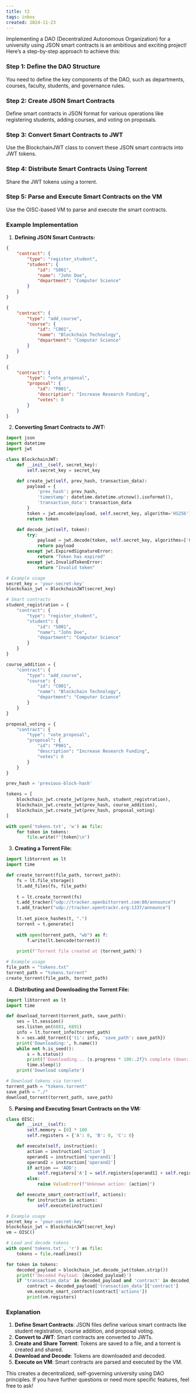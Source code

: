```yaml
---
title: t2
tags: inbox
created: 2024-11-23
---
```


Implementing a DAO (Decentralized Autonomous Organization) for a university using JSON smart contracts is an ambitious and exciting project! Here’s a step-by-step approach to achieve this:

### Step 1: Define the DAO Structure
You need to define the key components of the DAO, such as departments, courses, faculty, students, and governance rules.

### Step 2: Create JSON Smart Contracts
Define smart contracts in JSON format for various operations like registering students, adding courses, and voting on proposals.

### Step 3: Convert Smart Contracts to JWT
Use the BlockchainJWT class to convert these JSON smart contracts into JWT tokens.

### Step 4: Distribute Smart Contracts Using Torrent
Share the JWT tokens using a torrent.

### Step 5: Parse and Execute Smart Contracts on the VM
Use the OISC-based VM to parse and execute the smart contracts.

### Example Implementation

1. **Defining JSON Smart Contracts:**

```json
{
    "contract": {
        "type": "register_student",
        "student": {
            "id": "S001",
            "name": "John Doe",
            "department": "Computer Science"
        }
    }
}
```

```json
{
    "contract": {
        "type": "add_course",
        "course": {
            "id": "C001",
            "name": "Blockchain Technology",
            "department": "Computer Science"
        }
    }
}
```

```json
{
    "contract": {
        "type": "vote_proposal",
        "proposal": {
            "id": "P001",
            "description": "Increase Research Funding",
            "votes": 0
        }
    }
}
```

2. **Converting Smart Contracts to JWT:**

```python
import json
import datetime
import jwt

class BlockchainJWT:
    def __init__(self, secret_key):
        self.secret_key = secret_key

    def create_jwt(self, prev_hash, transaction_data):
        payload = {
            'prev_hash': prev_hash,
            'timestamp': datetime.datetime.utcnow().isoformat(),
            'transaction_data': transaction_data
        }
        token = jwt.encode(payload, self.secret_key, algorithm='HS256')
        return token

    def decode_jwt(self, token):
        try:
            payload = jwt.decode(token, self.secret_key, algorithms=['HS256'])
            return payload
        except jwt.ExpiredSignatureError:
            return "Token has expired"
        except jwt.InvalidTokenError:
            return "Invalid token"

# Example usage
secret_key = 'your-secret-key'
blockchain_jwt = BlockchainJWT(secret_key)

# Smart contracts
student_registration = {
    "contract": {
        "type": "register_student",
        "student": {
            "id": "S001",
            "name": "John Doe",
            "department": "Computer Science"
        }
    }
}

course_addition = {
    "contract": {
        "type": "add_course",
        "course": {
            "id": "C001",
            "name": "Blockchain Technology",
            "department": "Computer Science"
        }
    }
}

proposal_voting = {
    "contract": {
        "type": "vote_proposal",
        "proposal": {
            "id": "P001",
            "description": "Increase Research Funding",
            "votes": 0
        }
    }
}

prev_hash = 'previous-block-hash'

tokens = [
    blockchain_jwt.create_jwt(prev_hash, student_registration),
    blockchain_jwt.create_jwt(prev_hash, course_addition),
    blockchain_jwt.create_jwt(prev_hash, proposal_voting)
]

with open('tokens.txt', 'w') as file:
    for token in tokens:
        file.write(f"{token}\n")
```

3. **Creating a Torrent File:**

```python
import libtorrent as lt
import time

def create_torrent(file_path, torrent_path):
    fs = lt.file_storage()
    lt.add_files(fs, file_path)
    
    t = lt.create_torrent(fs)
    t.add_tracker("udp://tracker.openbittorrent.com:80/announce")
    t.add_tracker("udp://tracker.opentrackr.org:1337/announce")
    
    lt.set_piece_hashes(t, ".")
    torrent = t.generate()
    
    with open(torrent_path, "wb") as f:
        f.write(lt.bencode(torrent))
    
    print(f'Torrent file created at {torrent_path}')

# Example usage
file_path = "tokens.txt"
torrent_path = "tokens.torrent"
create_torrent(file_path, torrent_path)
```

4. **Distributing and Downloading the Torrent File:**

```python
import libtorrent as lt
import time

def download_torrent(torrent_path, save_path):
    ses = lt.session()
    ses.listen_on(6881, 6891)
    info = lt.torrent_info(torrent_path)
    h = ses.add_torrent({'ti': info, 'save_path': save_path})
    print('Downloading:', h.name())
    while not h.is_seed():
        s = h.status()
        print(f'Downloading... {s.progress * 100:.2f}% complete (down: {s.download_rate / 1000:.2f} kB/s, up: {s.upload_rate / 1000:.2f} kB/s, peers: {s.num_peers})')
        time.sleep(1)
    print('Download complete')

# Download tokens via torrent
torrent_path = "tokens.torrent"
save_path = "./"
download_torrent(torrent_path, save_path)
```

5. **Parsing and Executing Smart Contracts on the VM:**

```python
class OISC:
    def __init__(self):
        self.memory = [0] * 100
        self.registers = {'A': 0, 'B': 0, 'C': 0}

    def execute(self, instruction):
        action = instruction['action']
        operand1 = instruction['operand1']
        operand2 = instruction['operand2']
        if action == 'ADD':
            self.registers['A'] = self.registers[operand1] + self.registers[operand2]
        else:
            raise ValueError(f"Unknown action: {action}")

    def execute_smart_contract(self, actions):
        for instruction in actions:
            self.execute(instruction)

# Example usage
secret_key = 'your-secret-key'
blockchain_jwt = BlockchainJWT(secret_key)
vm = OISC()

# Load and decode tokens
with open('tokens.txt', 'r') as file:
    tokens = file.readlines()

for token in tokens:
    decoded_payload = blockchain_jwt.decode_jwt(token.strip())
    print(f'Decoded Payload: {decoded_payload}')
    if 'transaction_data' in decoded_payload and 'contract' in decoded_payload['transaction_data']:
        contract = decoded_payload['transaction_data']['contract']
        vm.execute_smart_contract(contract['actions'])
        print(vm.registers)
```

### Explanation
1. **Define Smart Contracts**: JSON files define various smart contracts like student registration, course addition, and proposal voting.
2. **Convert to JWT**: Smart contracts are converted to JWTs.
3. **Create and Share Torrent**: Tokens are saved to a file, and a torrent is created and shared.
4. **Download and Decode**: Tokens are downloaded and decoded.
5. **Execute on VM**: Smart contracts are parsed and executed by the VM.

This creates a decentralized, self-governing university using DAO principles. If you have further questions or need more specific features, feel free to ask!